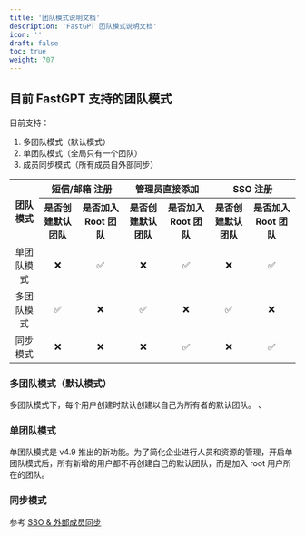 ```yaml
---
title: '团队模式说明文档'
description: 'FastGPT 团队模式说明文档'
icon: ''
draft: false
toc: true
weight: 707
---
```


## 目前 FastGPT 支持的团队模式


目前支持：
1. 多团队模式（默认模式）
2. 单团队模式（全局只有一个团队）
3. 成员同步模式（所有成员自外部同步）

<table class="table-hover table-striped-columns" style="text-align: center;">
  <tr>
    <th rowspan="2">团队模式</th>
    <th colspan="2">短信/邮箱 注册</th>
    <th colspan="2">管理员直接添加</th>
    <th colspan="2">SSO 注册</th>
  </tr>
  <tr>
    <th>是否创建默认团队</th>
    <th>是否加入 Root 团队</th>
    <th>是否创建默认团队</th>
    <th>是否加入 Root 团队</th>
    <th>是否创建默认团队</th>
    <th>是否加入 Root 团队</th>
  </tr>
  <tr>
    <td>单团队模式</td>
    <td>❌</td>
    <td>✅</td>
    <td>❌</td>
    <td>✅</td>
    <td>❌</td>
    <td>✅</td>
  </tr>
  <tr>
    <td>多团队模式</td>
    <td>✅</td>
    <td>❌</td>
    <td>✅</td>
    <td>❌</td>
    <td>✅</td>
    <td>❌</td>
  </tr>
  <tr>
    <td>同步模式</td>
    <td>❌</td>
    <td>❌</td>
    <td>❌</td>
    <td>✅</td>
    <td>❌</td>
    <td>✅</td>
  </tr>
</table>

### 多团队模式（默认模式）

多团队模式下，每个用户创建时默认创建以自己为所有者的默认团队。
、
### 单团队模式

单团队模式是 v4.9 推出的新功能。为了简化企业进行人员和资源的管理，开启单团队模式后，所有新增的用户都不再创建自己的默认团队，而是加入 root 用户所在的团队。

### 同步模式
参考 [SSO & 外部成员同步](/docs/guide/admin/sso.md)